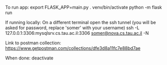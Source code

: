 To run app:
export FLASK_APP=main.py
. venv/bin/activate
python -m flask run

If running locally: 
On a different terminal open the ssh tunnel (you will be asked for password, replace 'somer' with your username)
ssh -L 127.0.0.1:3306:mysqlsrv.cs.tau.ac.il:3306 somer@nova.cs.tau.ac.il -N


Link to postman collection:
https://www.getpostman.com/collections/dfe3d8a11fc7e88bd7ae

When done: 
deactivate
